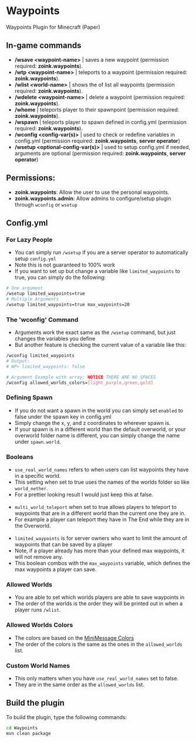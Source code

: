 # Waypoints
Waypoints Plugin for Minecraft (Paper)


## In-game commands

- **/wsave \<waypoint-name\>** | saves a new waypoint (permission required: **zoink.waypoints**).
- **/wtp \<waypoint-name\>** | teleports to a waypoint (permission required: **zoink.waypoints**).
- **/wlist \<world-name\>** | shows the of list all waypoints (permission required: **zoink.waypoints**).
- **/wdelete \<waypoint-name\>** | delete a waypoint (permission required: **zoink.waypoints**).
- **/whome** | teleports player to their spawnpoint (permission required: **zoink.waypoints**).
- **/wspawn** | teleports player to spawn defined in config.yml (permission required: **zoink.waypoints**).
- **/wconfig \<config-var(s)\>** | used to check or redefine variables in config.yml (permission required: **zoink.waypoints**, **server operator**)
- **/wsetup \<optional-config-var(s)\>** | used to setup config.yml if needed, arguments are optional (permission required: **zoink.waypoints**, **server operator**)

## Permissions:

- **zoink.waypoints**: Allow the user to use the personal waypoints.
- **zoink.waypoints.admin**: Allow admins to configure/setup plugin through `wconfig` or `wsetup`

## Config.yml
### For Lazy People
- You can simply run `/wsetup` if you are a server operator to automatically setup `config.yml`
- Note this is not guaranteed to 100% work
- If you want to set up but change a variable like `limited_waypoints` to true, you can simply do the following:
```bash
# One argument
/wsetup limited_waypoints=true
# Multiple Arguments
/wsetup limited_waypoints=true max_waypoints=20
```

### The 'wconfig' Command
- Arguments work the exact same as the `/wsetup` command, but just changes the variables you define
- But another feature is checking the current value of a variable like this:
```bash
/wconfig limited_waypoints
# Output:
# WP> limited_waypoints: false

# Argument Example with array; NOTICE THERE ARE NO SPACES
/wconfig allowed_worlds_colors=[light_purple,green,gold]
```

### Defining Spawn
- If you do not want a spawn in the world you can simply set `enabled` to false under the spawn key in config.yml
- Simply change the x, y, and z coordinates to wherever spawn is.
- If your spawn is in a different world than the default overworld, or your overworld folder name is different, you can simply change the name under `spawn.world`.

### Booleans
- `use_real_world_names` refers to when users can list waypoints they have in a specific world.
- This setting when set to true uses the names of the worlds folder so like `world_nether`.
- For a prettier looking result I would just keep this at false.
<br><br>
- `multi_world_teleport` when set to true allows players to teleport to waypoints that are in a different world than the current one they are in.
- For example a player can teleport they have in The End while they are in the Overworld.
<br><br>
- `limited_waypoints` is for server owners who want to limit the amount of waypoints that can be saved by a player
- Note, if a player already has more than your defined max waypoints, it will not remove any.
- This boolean combos with the `max_waypoints` variable, which defines the max waypoints a player can save.

### Allowed Worlds
- You are able to set which worlds players are able to save waypoints in
- The order of the worlds is the order they will be printed out in when a player runs `/wlist`.

### Allowed Worlds Colors
- The colors are based on the [MiniMessage Colors](https://docs.advntr.dev/minimessage/format.html#color)
- The order of the colors is the same as the ones in the `allowed_worlds` list.

### Custom World Names
- This only matters when you have `use_real_world_names` set to false.
- They are in the same order as the `allowed_worlds` list.

## Build the plugin

To build the plugin, type the following commands:

```bash
cd Waypoints
mvn clean package
```
